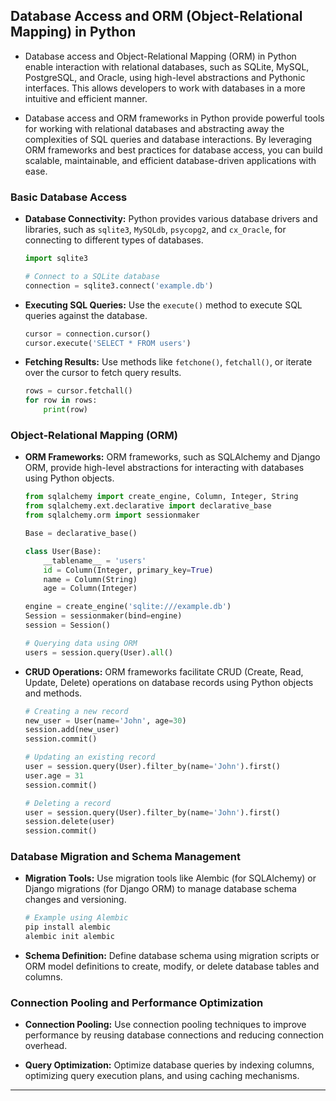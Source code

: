 ## Database Access and ORM (Object-Relational Mapping) in Python

- Database access and Object-Relational Mapping (ORM) in Python enable interaction with relational databases, such as SQLite, MySQL, PostgreSQL, and Oracle, using high-level abstractions and Pythonic interfaces. This allows developers to work with databases in a more intuitive and efficient manner.

- Database access and ORM frameworks in Python provide powerful tools for working with relational databases and abstracting away the complexities of SQL queries and database interactions. By leveraging ORM frameworks and best practices for database access, you can build scalable, maintainable, and efficient database-driven applications with ease.

### Basic Database Access

- **Database Connectivity:** Python provides various database drivers and libraries, such as `sqlite3`, `MySQLdb`, `psycopg2`, and `cx_Oracle`, for connecting to different types of databases.

  ```python
  import sqlite3

  # Connect to a SQLite database
  connection = sqlite3.connect('example.db')
  ```

- **Executing SQL Queries:** Use the `execute()` method to execute SQL queries against the database.

  ```python
  cursor = connection.cursor()
  cursor.execute('SELECT * FROM users')
  ```

- **Fetching Results:** Use methods like `fetchone()`, `fetchall()`, or iterate over the cursor to fetch query results.

  ```python
  rows = cursor.fetchall()
  for row in rows:
      print(row)
  ```

### Object-Relational Mapping (ORM)

- **ORM Frameworks:** ORM frameworks, such as SQLAlchemy and Django ORM, provide high-level abstractions for interacting with databases using Python objects.

  ```python
  from sqlalchemy import create_engine, Column, Integer, String
  from sqlalchemy.ext.declarative import declarative_base
  from sqlalchemy.orm import sessionmaker

  Base = declarative_base()

  class User(Base):
      __tablename__ = 'users'
      id = Column(Integer, primary_key=True)
      name = Column(String)
      age = Column(Integer)

  engine = create_engine('sqlite:///example.db')
  Session = sessionmaker(bind=engine)
  session = Session()

  # Querying data using ORM
  users = session.query(User).all()
  ```

- **CRUD Operations:** ORM frameworks facilitate CRUD (Create, Read, Update, Delete) operations on database records using Python objects and methods.

  ```python
  # Creating a new record
  new_user = User(name='John', age=30)
  session.add(new_user)
  session.commit()

  # Updating an existing record
  user = session.query(User).filter_by(name='John').first()
  user.age = 31
  session.commit()

  # Deleting a record
  user = session.query(User).filter_by(name='John').first()
  session.delete(user)
  session.commit()
  ```

### Database Migration and Schema Management

- **Migration Tools:** Use migration tools like Alembic (for SQLAlchemy) or Django migrations (for Django ORM) to manage database schema changes and versioning.

  ```bash
  # Example using Alembic
  pip install alembic
  alembic init alembic
  ```

- **Schema Definition:** Define database schema using migration scripts or ORM model definitions to create, modify, or delete database tables and columns.

### Connection Pooling and Performance Optimization

- **Connection Pooling:** Use connection pooling techniques to improve performance by reusing database connections and reducing connection overhead.

- **Query Optimization:** Optimize database queries by indexing columns, optimizing query execution plans, and using caching mechanisms.

---